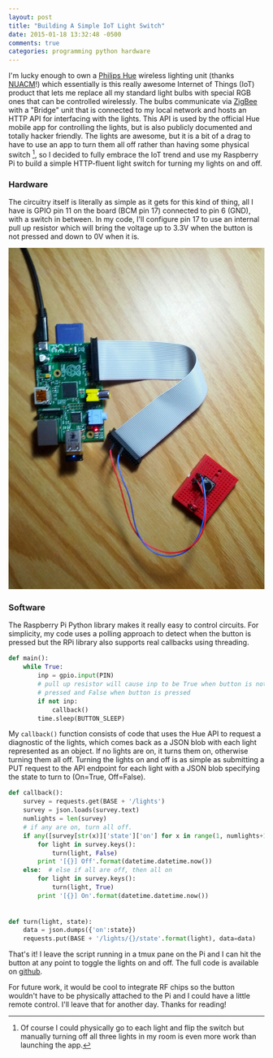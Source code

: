 ```yaml
---
layout: post
title: "Building A Simple IoT Light Switch"
date: 2015-01-18 13:32:48 -0500
comments: true
categories: programming python hardware
---
```


I'm lucky enough to own a [Philips Hue](http://www.meethue.com) wireless
lighting unit (thanks [NUACM](http://acm.ccs.neu.edu)!) which essentially is
this really awesome Internet of Things (IoT) product that lets me replace
all my standard light bulbs with special RGB ones that can be controlled
wirelessly. The bulbs communicate via
[ZigBee](http://en.wikipedia.org/wiki/ZigBee) with a "Bridge" unit that
is connected to my local network and hosts an HTTP API for interfacing
with the lights. This API is used by the official Hue mobile app for controlling
the lights, but is also publicly documented and totally hacker friendly.
The lights are awesome, but it is a bit of a drag to have to use an app
to turn them all off rather than having some physical switch [^1], so I decided
to fully embrace the IoT trend and use my Raspberry Pi to build a simple
HTTP-fluent light switch for turning my lights on and off.

<!-- more -->

### Hardware

The circuitry itself is literally as simple as it gets for this kind of thing,
all I have is GPIO pin 11 on the board (BCM pin 17) connected to pin 6 (GND),
with a switch in between. In my code, I'll configure pin 17 to use an internal
pull up resistor which will bring the voltage up to 3.3V when the button is not
pressed and down to 0V when it is.

![](/images/rpi.jpg)

### Software

The Raspberry Pi Python library makes it really easy to control circuits. For
simplicity, my code uses a polling approach to detect when the button is pressed
but the RPi library also supports real callbacks using threading.

```python
def main():
    while True:
        inp = gpio.input(PIN)
        # pull up resistor will cause inp to be True when button is not
        # pressed and False when button is pressed
        if not inp:
            callback()
        time.sleep(BUTTON_SLEEP)
```

My `callback()` function consists of code that uses the Hue API to request
a diagnostic of the lights, which comes back as a JSON blob with each light
represented as an object. If no lights are on, it turns them on, otherwise
turning them all off. Turning the lights on and off is as simple as submitting
a PUT request to the API endpoint for each light with a JSON blob specifying
the state to turn to (On=True, Off=False).

```python
def callback():
    survey = requests.get(BASE + '/lights')
    survey = json.loads(survey.text)
    numlights = len(survey)
    # if any are on, turn all off.
    if any([survey[str(x)]['state']['on'] for x in range(1, numlights+1)]):
        for light in survey.keys():
            turn(light, False)
        print '[{}] Off'.format(datetime.datetime.now())
    else:  # else if all are off, then all on
        for light in survey.keys():
            turn(light, True)
        print '[{}] On'.format(datetime.datetime.now())


def turn(light, state):
    data = json.dumps({'on':state})
    requests.put(BASE + '/lights/{}/state'.format(light), data=data)
```

That's it! I leave the script running in a tmux pane on the Pi and I can
hit the button at any point to toggle the lights on and off. The full code
is available on [github](https://github.com/mossberg/raspi/blob/master/hue.py).

For future work,
it would be cool to integrate RF chips so the button wouldn't have to be
physically attached to the Pi and I could have a little remote control. I'll
leave that for another day. Thanks for reading!

[^1]: Of course I could physically go to each light and flip the switch but manually turning off all three lights in my room is even more work than launching the app.
